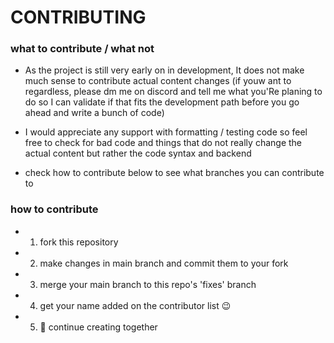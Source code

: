 # CONTRIBUTING



### what to contribute / what not
- As the project is still very early on in development, It does not make much sense to contribute actual content changes (if youw ant to regardless, please dm me on discord and tell me what you'Re planing to do so I can validate if that fits the development path before you go ahead and write a bunch of code)

- I would appreciate any support with formatting / testing code so feel free to check for bad code and things that do not really change the actual content but rather the code syntax and backend

- check how to contribute below to see what branches you can contribute to

### how to contribute
- 1. fork this repository
- 2. make changes in main branch and commit them to your fork
- 3. merge your main branch to this repo's 'fixes' branch
- 4. get your name added on the contributor list 😉
- 5. 🚀 continue creating together 

